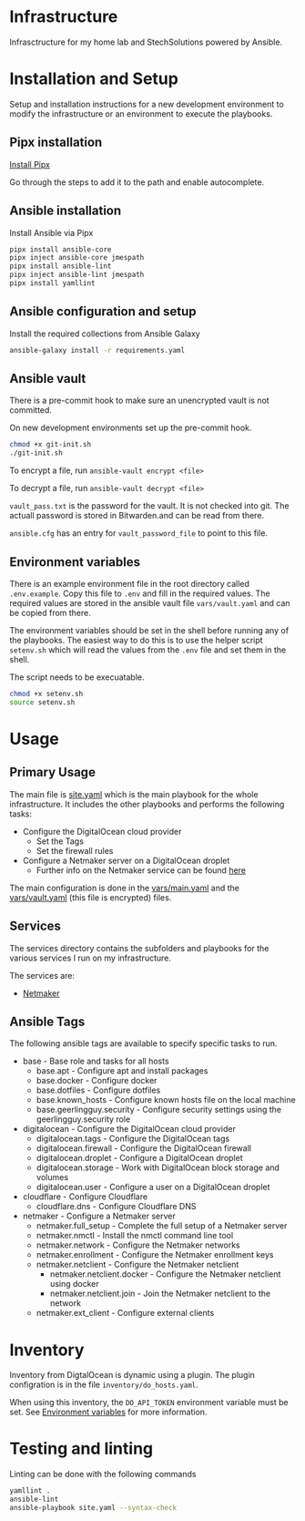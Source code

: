 # Infrastructure
Infrasctructure for my home lab and StechSolutions powered by Ansible.

# Installation and Setup
Setup and installation instructions for a new development environment to modify the infrastructure or an environment to execute the playbooks.

## Pipx installation
[Install Pipx](https://github.com/pypa/pipx#on-linux-install-via-pip-requires-pip-190-or-later)

Go through the steps to add it to the path and enable autocomplete.

## Ansible installation
Install Ansible via Pipx
```bash
pipx install ansible-core
pipx inject ansible-core jmespath
pipx install ansible-lint
pipx inject ansible-lint jmespath
pipx install yamllint
```

## Ansible configuration and setup

Install the required collections from Ansible Galaxy
```bash
ansible-galaxy install -r requirements.yaml
```

## Ansible vault
There is a pre-commit hook to make sure an unencrypted vault is not committed.

On new development environments set up the pre-commit hook.

```bash
chmod +x git-init.sh
./git-init.sh
```

To encrypt a file, run `ansible-vault encrypt <file>`

To decrypt a file, run `ansible-vault decrypt <file>`

`vault_pass.txt` is the password for the vault. It is not checked into git. The actuall password is stored in Bitwarden.and can be read from there.

`ansible.cfg` has an entry for `vault_password_file` to point to this file.

## Environment variables
There is an example environment file in the root directory called `.env.example`. Copy this file to `.env` and fill in the required values. The required values are stored in the ansible vault file `vars/vault.yaml` and can be copied from there.

The environment variables should be set in the shell before running any of the playbooks. The easiest way to do this is to use the helper script `setenv.sh` which will read the values from the `.env` file and set them in the shell. 

The script needs to be execuatable.

```bash
chmod +x setenv.sh
source setenv.sh
```

# Usage
## Primary Usage
The main file is [site.yaml](site.yaml) which is the main playbook for the whole infrastructure. It includes the other playbooks and performs the following tasks:

- Configure the DigitalOcean cloud provider
    - Set the Tags
    - Set the firewall rules
- Configure a Netmaker server on a DigitalOcean droplet
    - Further info on the Netmaker service can be found [here](services/netmaker/README.md)

The main configuration is done in the [vars/main.yaml](vars/main.yaml) and the [vars/vault.yaml](vars/vault.yaml) (this file is encrypted) files.


## Services
The services directory contains the subfolders and playbooks for the various services I run on my infrastructure.

The services are:
- [Netmaker](services/netmaker/README.md)

## Ansible Tags
The following ansible tags are available to specify specific tasks to run.

- base - Base role and tasks for all hosts
    - base.apt - Configure apt and install packages
    - base.docker - Configure docker
    - base.dotfiles - Configure dotfiles
    - base.known_hosts - Configure known hosts file on the local machine
    - base.geerlingguy.security - Configure security settings using the geerlingguy.security role
- digitalocean - Configure the DigitalOcean cloud provider
    - digitalocean.tags - Configure the DigitalOcean tags
    - digitalocean.firewall - Configure the DigitalOcean firewall
    - digitalocean.droplet - Configure a DigitalOcean droplet
    - digitalocean.storage - Work with DigitalOcean block storage and volumes
    - digitalocean.user - Configure a user on a DigitalOcean droplet
- cloudflare - Configure Cloudflare
    - cloudflare.dns - Configure Cloudflare DNS
- netmaker - Configure a Netmaker server
    - netmaker.full_setup - Complete the full setup of a Netmaker server
    - netmaker.nmctl - Install the nmctl command line tool
    - netmaker.network - Configure the Netmaker networks
    - netmaker.enrollment - Configure the Netmaker enrollment keys
    - netmaker.netclient - Configure the Netmaker netclient
        - netmaker.netclient.docker - Configure the Netmaker netclient using docker
        - netmaker.netclient.join - Join the Netmaker netclient to the network
    - netmaker.ext_client - Configure external clients

# Inventory
Inventory from DigtalOcean is dynamic using a plugin. The plugin configration is in the file `inventory/do_hosts.yaml`.

When using this inventory, the `DO_API_TOKEN` environment variable must be set. See [Environment variables](#environment-variables) for more information.

# Testing and linting
Linting can be done with the following commands

```bash
yamllint .
ansible-lint
ansible-playbook site.yaml --syntax-check
```
